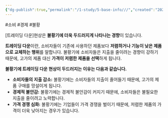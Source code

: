 ```yaml
---
{"dg-publish":true,"permalink":"/1-study/5-base-info///","created":"2024-11-20T21:02:30.031+09:00","updated":"2025-06-03T20:07:22.392+09:00"}
---
```


#소비 #경제 #불황

[트레이딩 다운]현상은 **불황기에 더욱 두드러지게 나타나는 경향**이 있습니다.

**트레이딩 다운**이란, 소비자들이 기존에 사용하던 제품보다 **저렴하거나 기능이 낮은 제품으로 교체하는 행위**를 말합니다. 불황기에 소비자들은 지출을 줄이려는 경향이 강하기 때문에, 고가의 제품 대신 **가격이 저렴한 제품을 선택**하게 됩니다.

**불황기에 트레이딩 다운 현상이 두드러지는 이유는 다음과 같습니다.**

- **소비자들의 지출 감소:** 불황기에는 소비자들의 지출이 줄어들기 때문에, 고가의 제품 구매를 망설이게 됩니다.
- **경제적 불안감:** 불황기에는 경제적 불안감이 커지기 때문에, 소비자들은 불필요한 지출을 줄이려고 노력합니다.
- **가격 경쟁 심화:** 불황기에는 기업들이 가격 경쟁을 벌이기 때문에, 저렴한 제품의 가격이 더욱 낮아지는 경우가 있습니다.